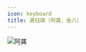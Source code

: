 ```yaml
---
icon: keyboard
title: 龚钰祺（阿龚，金八）
---
```


![阿龚](https://cdn.jsdelivr.net/gh/kaluojushi/sodaguide@picbed/members/sodagreen/agong.jpg)
